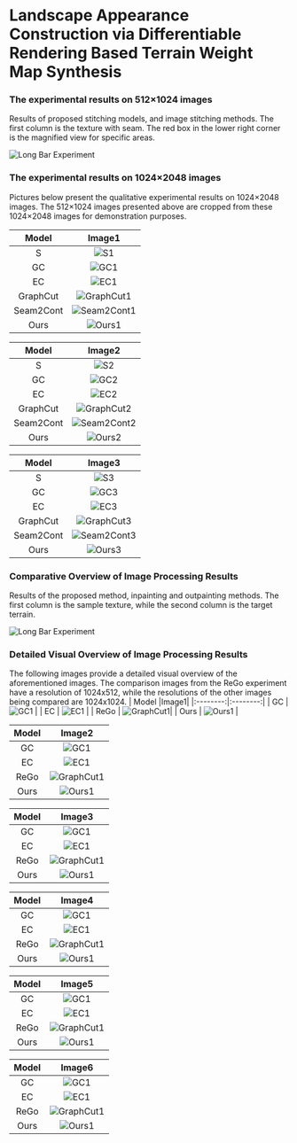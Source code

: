 # Landscape Appearance Construction via Differentiable Rendering Based Terrain Weight Map Synthesis


### The experimental results on 512×1024 images

 Results of proposed stitching models, and image stitching methods. The first column is the texture with seam. The red box in the lower right corner is the magnified view for specific areas.

![Long Bar Experiment](./pic/stitch.png)


### The experimental results on 1024×2048 images

Pictures below present the qualitative experimental results on 1024×2048 images. The 512×1024 images presented above are cropped from these 1024×2048 images for demonstration purposes.

| Model |Image1|
|:--------:|:--------:|
| S        | ![S1](./pic/S/1.png) |
| GC       | ![GC1](./pic/GC/1.png) |
| EC       | ![EC1](./pic/EC/1.png) |
| GraphCut | ![GraphCut1](./pic/graphcut/1.png) |
| Seam2Cont | ![Seam2Cont1](./pic/seamcon2/1.png) |
| Ours     | ![Ours1](./pic/ours/1.png) |

| Model |Image2|
|:--------:|:--------:|
| S        | ![S2](./pic/S/0.png) |
| GC       | ![GC2](./pic/GC/0.png) |
| EC       | ![EC2](./pic/EC/0.png) |
| GraphCut | ![GraphCut2](./pic/graphcut/0.png) |
| Seam2Cont | ![Seam2Cont2](./pic/seamcon2/0.png) |
| Ours     | ![Ours2](./pic/ours/0.png) |

| Model |Image3|
|:--------:|:--------:|
| S        | ![S3](./pic/S/2.png) |
| GC       | ![GC3](./pic/GC/2.png) |
| EC       | ![EC3](./pic/EC/2.png) |
| GraphCut | ![GraphCut3](./pic/graphcut/2.png) |
| Seam2Cont | ![Seam2Cont3](./pic/seamcon2/2.png) |
| Ours     | ![Ours3](./pic/ours/2.png) |

### Comparative Overview of Image Processing Results

Results of the proposed method, inpainting and outpainting methods. The first column is the sample texture, while the second column is the target terrain.

![Long Bar Experiment](./pic/1.png)

### Detailed Visual Overview of Image Processing Results

The following images provide a detailed visual overview of the aforementioned images. The comparison images from the ReGo experiment have a resolution of 1024x512, while the resolutions of the other images being compared are 1024x1024.
| Model |Image1|
|:--------:|:--------:|
| GC       | ![GC1](./pic/in-out/gated-new/1.png) |
| EC       | ![EC1](./pic/in-out/edge-new/-29.0217112,21.9509659_600_300_0.png) |
| ReGo | ![GraphCut1](./pic/in-out/rego-new/-29.0217112,21.9509659_600_300_0.png)|
| Ours     | ![Ours1](./pic/in-out/ours/-29.0217112,21.9509659_600_300_0.png) |

| Model |Image2|
|:--------:|:--------:|
| GC       | ![GC1](./pic/in-out/gated-new/3.png) |
| EC       | ![EC1](./pic/in-out/edge-new/-7.470070_-77.208714_1500_0_0.png) |
| ReGo | ![GraphCut1](./pic/in-out/rego-new/-7.470070_-77.208714_1500_0_0.png) |
| Ours     | ![Ours1](./pic/in-out/ours/5_1500_0_0.png) |

| Model |Image3|
|:--------:|:--------:|
| GC       | ![GC1](./pic/in-out/gated-new/5.png) |
| EC       | ![EC1](./pic/in-out/edge-new/37.1961732_28.711534_300_0_0.png) |
| ReGo | ![GraphCut1](./pic/in-out/rego-new/37.1961732_28.711534_300_0_0.png) |
| Ours     | ![Ours1](./pic/in-out/ours/37.1961732_28.711534_300_0_0.png) |

| Model |Image4|
|:--------:|:--------:|
| GC       | ![GC1](./pic/in-out/gated-new/4.png) |
| EC       | ![EC1](./pic/in-out/edge-new/1.png) |
| ReGo | ![GraphCut1](./pic/in-out/rego-new/-12.6154685,18.9466741_900_300_0.png) |
| Ours     | ![Ours1](./pic/in-out/ours/-12.6154685,18.9466741_900_300_0.png) |

| Model |Image5|
|:--------:|:--------:|
| GC       | ![GC1](./pic/in-out/gated-new/0.png) |
| EC       | ![EC1](./pic/in-out/edge-new/-13.866279_-75.084183_0_0_3.png) |
| ReGo | ![GraphCut1](./pic/in-out/rego-new/_0_0_0.png) |
| Ours     | ![Ours1](./pic/in-out/ours/-13.866279_-75.084183_0_0_0.png) |

| Model |Image6|
|:--------:|:--------:|
| GC       | ![GC1](./pic/in-out/gated-new/2.png) |
| EC       | ![EC1](./pic/in-out/edge-new/-32.8313955,21.7528659_1200_300_0.png) |
| ReGo | ![GraphCut1](./pic/in-out/rego-new/-32.8313955,21.7528659_1200_300_0.png) |
| Ours     | ![Ours1](./pic/in-out/ours/-32.8313955,21.7528659_1200_300_0.png) |
